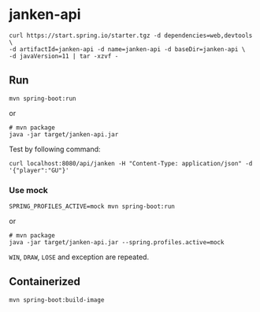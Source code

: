 # janken-api

```
curl https://start.spring.io/starter.tgz -d dependencies=web,devtools \
-d artifactId=janken-api -d name=janken-api -d baseDir=janken-api \
-d javaVersion=11 | tar -xzvf -
```

## Run

```
mvn spring-boot:run
```

or

```
# mvn package
java -jar target/janken-api.jar
```

Test by following command:

```
curl localhost:8080/api/janken -H "Content-Type: application/json" -d '{"player":"GU"}'
```

### Use mock

```
SPRING_PROFILES_ACTIVE=mock mvn spring-boot:run
```

or

```
# mvn package
java -jar target/janken-api.jar --spring.profiles.active=mock
```

`WIN`, `DRAW`, `LOSE` and exception are repeated.

## Containerized

```
mvn spring-boot:build-image
```
